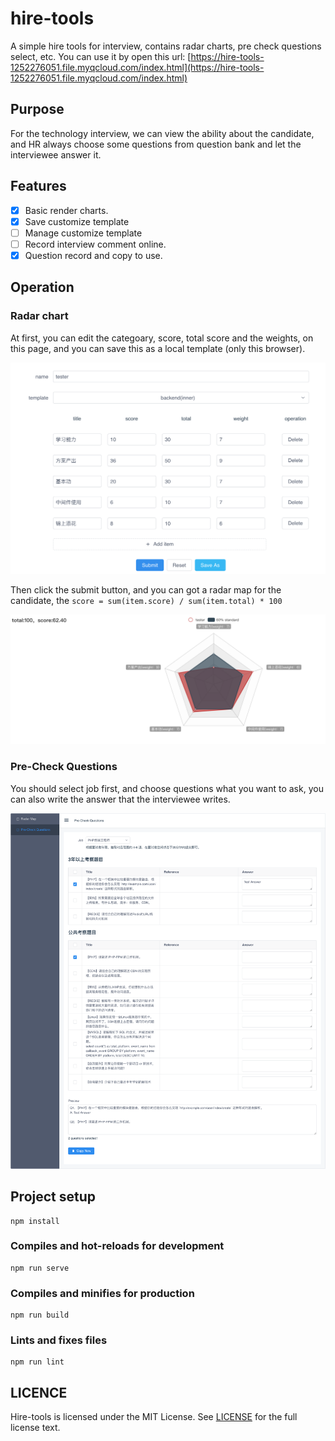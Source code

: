 # hire-tools
A simple hire tools for interview, contains radar charts, pre check questions select, etc.
You can use it by open this url: [https://hire-tools-1252276051.file.myqcloud.com/index.html](https://hire-tools-1252276051.file.myqcloud.com/index.html)

## Purpose
For the technology interview, we can view the ability about the candidate, and HR always choose some questions from question bank and let the interviewee answer it.

## Features

- [x] Basic render charts.
- [x] Save customize template
- [ ] Manage customize template
- [ ] Record interview comment online.
- [x] Question record and copy to use.

## Operation

### Radar chart
At first, you can edit the categoary, score, total score and the weights, on this page, and you can save this as a local template (only this browser).

![image-20200624114042249](image-20200624114042249.png)

Then click the submit button, and you can got a radar map for the candidate, the `score = sum(item.score) / sum(item.total) * 100`

![image-20200624114142791](image-20200624114142791.png)

### Pre-Check Questions
You should select job first, and choose questions what you want to ask, you can also write the answer that the interviewee writes.

![image-20200804170412643](image-20200804170412643.png)

## Project setup
```
npm install
```

### Compiles and hot-reloads for development
```
npm run serve
```

### Compiles and minifies for production
```
npm run build
```

### Lints and fixes files
```
npm run lint
```

## LICENCE

Hire-tools is licensed under the MIT License. See [LICENSE](https://github.com/GitbookIO/gitbook/blob/master/LICENSE) for the full license text.